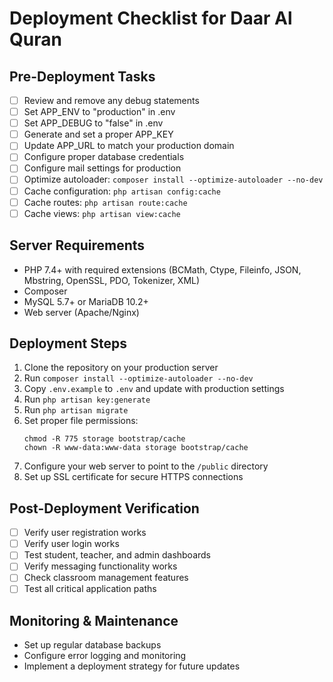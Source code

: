 # Deployment Checklist for Daar Al Quran

## Pre-Deployment Tasks

- [ ] Review and remove any debug statements
- [ ] Set APP_ENV to "production" in .env
- [ ] Set APP_DEBUG to "false" in .env
- [ ] Generate and set a proper APP_KEY
- [ ] Update APP_URL to match your production domain
- [ ] Configure proper database credentials
- [ ] Configure mail settings for production
- [ ] Optimize autoloader: `composer install --optimize-autoloader --no-dev`
- [ ] Cache configuration: `php artisan config:cache`
- [ ] Cache routes: `php artisan route:cache`
- [ ] Cache views: `php artisan view:cache`

## Server Requirements

- PHP 7.4+ with required extensions (BCMath, Ctype, Fileinfo, JSON, Mbstring, OpenSSL, PDO, Tokenizer, XML)
- Composer
- MySQL 5.7+ or MariaDB 10.2+
- Web server (Apache/Nginx)

## Deployment Steps

1. Clone the repository on your production server
2. Run `composer install --optimize-autoloader --no-dev`
3. Copy `.env.example` to `.env` and update with production settings
4. Run `php artisan key:generate`
5. Run `php artisan migrate`
6. Set proper file permissions:
   ```
   chmod -R 775 storage bootstrap/cache
   chown -R www-data:www-data storage bootstrap/cache
   ```
7. Configure your web server to point to the `/public` directory
8. Set up SSL certificate for secure HTTPS connections

## Post-Deployment Verification

- [ ] Verify user registration works
- [ ] Verify user login works
- [ ] Test student, teacher, and admin dashboards
- [ ] Verify messaging functionality works
- [ ] Check classroom management features
- [ ] Test all critical application paths

## Monitoring & Maintenance

- Set up regular database backups
- Configure error logging and monitoring
- Implement a deployment strategy for future updates 
